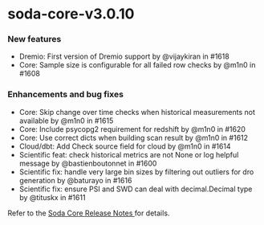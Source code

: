 # soda-core-v3.0.10

### New features

* Dremio: First version of Dremio support by @vijaykiran in #1618
* Core: Sample size is configurable for all failed row checks by @m1n0 in #1608

### Enhancements and bug fixes

* Core: Skip change over time checks when historical measurements not available by @m1n0 in #1615
* Core: Include psycopg2 requirement for redshift by @m1n0 in #1620
* Core: Use correct dicts when building scan result by @m1n0 in #1612
* Cloud/dbt: Add Check source field for cloud by @m1n0 in #1614
* Scientific feat: check historical metrics are not None or log helpful message by @bastienboutonnet in #1600
* Scientific fix: handle very large bin sizes by filtering out outliers for dro generation by @baturayo in #1616
* Scientific fix: ensure PSI and SWD can deal with decimal.Decimal type by @tituskx in #1611

Refer to the [Soda Core Release Notes ](https://github.com/sodadata/soda-core/releases)for details.
